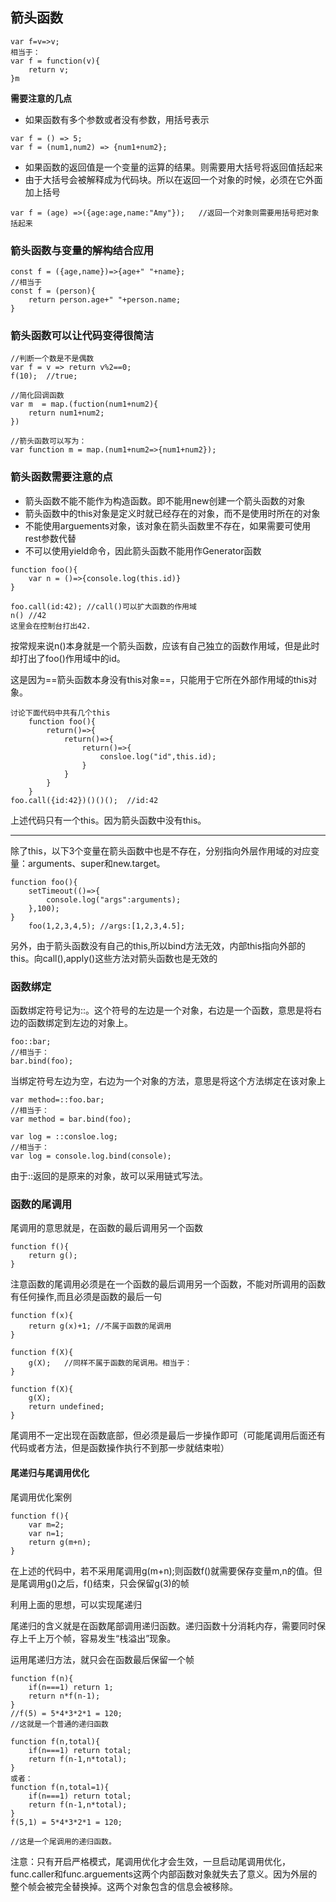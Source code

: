 ## 箭头函数
```
var f=v=>v;
相当于：
var f = function(v){
    return v;
}m
```
**需要注意的几点**
- 如果函数有多个参数或者没有参数，用括号表示
```
var f = () => 5;
var f = (num1,num2) => {num1+num2};
```
- 如果函数的返回值是一个变量的运算的结果。则需要用大括号将返回值括起来
- 由于大括号会被解释成为代码块。所以在返回一个对象的时候，必须在它外面加上括号
```
var f = (age) =>({age:age,name:"Amy"});   //返回一个对象则需要用括号把对象括起来
```
### 箭头函数与变量的解构结合应用
```
const f = ({age,name})=>{age+" "+name};
//相当于
const f = (person){
    return person.age+" "+person.name;
}
```
### 箭头函数可以让代码变得很简洁
```
//判断一个数是不是偶数
var f = v => return v%2==0;
f(10);  //true;

//简化回调函数
var m  = map.(fuction(num1+num2){
    return num1+num2;
})

//箭头函数可以写为：
var function m = map.(num1+num2=>{num1+num2});
```
### 箭头函数需要注意的点
- 箭头函数不能不能作为构造函数。即不能用new创建一个箭头函数的对象
- 箭头函数中的this对象是定义时就已经存在的对象，而不是使用时所在的对象
- 不能使用arguements对象，该对象在箭头函数里不存在，如果需要可使用rest参数代替
- 不可以使用yield命令，因此箭头函数不能用作Generator函数
```
function foo(){
    var n = ()=>{console.log(this.id)}
}

foo.call(id:42); //call()可以扩大函数的作用域
n() //42
这里会在控制台打出42.
```
按常规来说n()本身就是一个箭头函数，应该有自己独立的函数作用域，但是此时却打出了foo()作用域中的id。

这是因为==箭头函数本身没有this对象==，只能用于它所在外部作用域的this对象。
```
讨论下面代码中共有几个this
    function foo(){
        return()=>{
            return()=>{
                return()=>{
                    consloe.log("id",this.id);
                }
            }
        }
    }
foo.call({id:42})()()();  //id:42
```

上述代码只有一个this。因为箭头函数中没有this。

---
除了this，以下3个变量在箭头函数中也是不存在，分别指向外层作用域的对应变量：arguments、super和new.target。
```
function foo(){
    setTimeout(()=>{
        console.log("args":arguments);
    },100);
}
    foo(1,2,3,4,5); //args:[1,2,3,4.5];
```
另外，由于箭头函数没有自己的this,所以bind方法无效，内部this指向外部的this。向call(),apply()这些方法对箭头函数也是无效的

### 函数绑定
函数绑定符号记为::。这个符号的左边是一个对象，右边是一个函数，意思是将右边的函数绑定到左边的对象上。
```
foo::bar;
//相当于：
bar.bind(foo);
```
当绑定符号左边为空，右边为一个对象的方法，意思是将这个方法绑定在该对象上
```
var method=::foo.bar;
//相当于：
var method = bar.bind(foo);

var log = ::consloe.log;
//相当于：
var log = console.log.bind(console);
```
由于::返回的是原来的对象，故可以采用链式写法。

### 函数的尾调用
尾调用的意思就是，在函数的最后调用另一个函数
```
function f(){
    return g();
}
```
注意函数的尾调用必须是在一个函数的最后调用另一个函数，不能对所调用的函数有任何操作,而且必须是函数的最后一句
```
function f(x){
    return g(x)+1; //不属于函数的尾调用
}

function f(X){
    g(X);   //同样不属于函数的尾调用。相当于：
}

function f(X){
    g(X);
    return undefined;
}
```
尾调用不一定出现在函数底部，但必须是最后一步操作即可（可能尾调用后面还有代码或者方法，但是函数操作执行不到那一步就结束啦）

#### 尾递归与尾调用优化
尾调用优化案例
```
function f(){
    var m=2;
    var n=1;
    return g(m+n);
}
```
在上述的代码中，若不采用尾调用g(m+n);则函数f()就需要保存变量m,n的值。但是尾调用g()之后，f()结束，只会保留g(3)的帧

利用上面的思想，可以实现尾递归

尾递归的含义就是在函数尾部调用递归函数。递归函数十分消耗内存，需要同时保存上千上万个帧，容易发生“栈溢出”现象。

运用尾递归方法，就只会在函数最后保留一个帧
```
function f(n){
    if(n===1) return 1;
    return n*f(n-1);
}
//f(5) = 5*4*3*2*1 = 120;
//这就是一个普通的递归函数
```
```
function f(n,total){            
    if(n===1) return total;
    return f(n-1,n*total);
}
或者：
function f(n,total=1){
    if(n===1) return total;
    return f(n-1,n*total);
}
f(5,1) = 5*4*3*2*1 = 120;

//这是一个尾调用的递归函数。
```

注意：只有开启严格模式，尾调用优化才会生效，一旦启动尾调用优化，func.caller和func.arguements这两个内部函数对象就失去了意义。因为外层的整个帧会被完全替换掉。这两个对象包含的信息会被移除。

